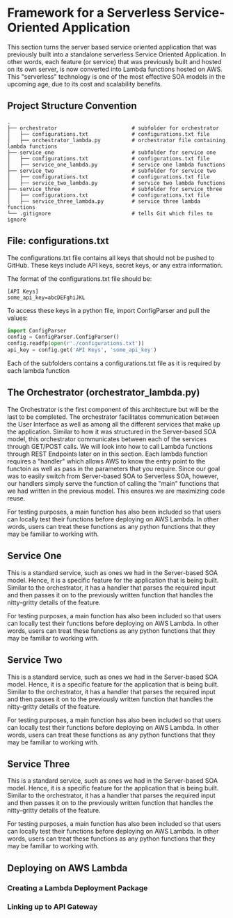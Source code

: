 # Framework for a Serverless Service-Oriented Application

This section turns the server based service oriented  application that was previously built into a standalone serverless Service Oriented Application. In other words, each feature (or service) that was previously built and hosted on its own server, is now converted into Lambda functions hosted on AWS. This "serverless" technology is one of the most effective SOA models in the upcoming age, due to its cost and scalability benefits. 

## Project Structure Convention

    .
    ├── orchestrator          				# subfolder for orchestrator
    │   ├── configurations.txt              # configurations.txt file
    │   ├── orchestrator_lambda.py          # orchestrator file containing lambda functions
    ├── service_one          				# subfolder for service one
    │   ├── configurations.txt              # configurations.txt file
    │   ├── service_one_lambda.py           # service one lambda functions
    ├── service_two          				# subfolder for service two
    │   ├── configurations.txt              # configurations.txt file
    │   ├── service_two_lambda.py      	    # service two lambda functions
    ├── service_three          				# subfolder for service three
    │   ├── configurations.txt              # configurations.txt file
    │   ├── service_three_lambda.py         # service three lambda functions
    └── .gitignore            				# tells Git which files to ignore


## File: configurations.txt

The configurations.txt file contains all keys that should not be pushed to GitHub. These keys include API keys, secret keys, or any extra information.

The format of the configurations.txt file should be:
```text
[API Keys]
some_api_key=abcDEFghiJKL
```

To access these keys in a python file, import ConfigParser and pull the values:
```python
import ConfigParser
config = ConfigParser.ConfigParser()
config.readfp(open(r'./configurations.txt'))
api_key = config.get('API Keys', 'some_api_key')
```
Each of the subfolders contains a configurations.txt file as it is required by each lambda function

## The Orchestrator (orchestrator_lambda.py)

The Orchestrator is the first component of this architecture but will be the last to be completed. The orchestrator facilitates communication between the User Interface as well as among all the different services that make up the application. Similar to how it was structured in the Server-based SOA model, this orchestrator communicates between each of the services through GET/POST calls. We will look into how to call Lambda functions through REST Endpoints later on in this section. Each lambda function requires a "handler" which allows AWS to know the entry point to the functoin as well as pass in the parameters that you require. Since our goal was to easily switch from Server-based SOA to Serverless SOA, however, our handlers simply serve the function of calling the "main" functions that we had written in the previous model. This ensures we are maximizing code reuse. 

For testing purposes, a main function has also been included so that users can locally test their functions before deploying on AWS Lambda. In other words, users can treat these functions as any python functions that they may be familiar to working with. 

## Service One

This is a standard service, such as ones we had in the Server-based SOA model. Hence, it is a specific feature for the application that is being built. Similar to the orchestrator, it has a handler that parses the required input and then passes it on to the previously written function that handles the nitty-gritty details of the feature. 

For testing purposes, a main function has also been included so that users can locally test their functions before deploying on AWS Lambda. In other words, users can treat these functions as any python functions that they may be familiar to working with. 

## Service Two

This is a standard service, such as ones we had in the Server-based SOA model. Hence, it is a specific feature for the application that is being built. Similar to the orchestrator, it has a handler that parses the required input and then passes it on to the previously written function that handles the nitty-gritty details of the feature. 

For testing purposes, a main function has also been included so that users can locally test their functions before deploying on AWS Lambda. In other words, users can treat these functions as any python functions that they may be familiar to working with. 

## Service Three

This is a standard service, such as ones we had in the Server-based SOA model. Hence, it is a specific feature for the application that is being built. Similar to the orchestrator, it has a handler that parses the required input and then passes it on to the previously written function that handles the nitty-gritty details of the feature. 

For testing purposes, a main function has also been included so that users can locally test their functions before deploying on AWS Lambda. In other words, users can treat these functions as any python functions that they may be familiar to working with. 

## Deploying on AWS Lambda

### Creating a Lambda Deployment Package

### Linking up to API Gateway
